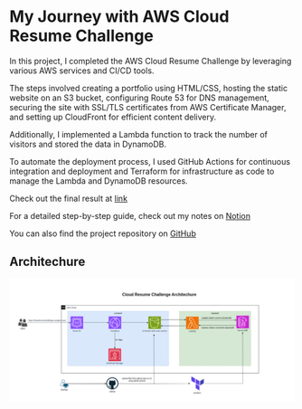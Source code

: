 # My Journey with AWS Cloud Resume Challenge

In this project, I completed the AWS Cloud Resume Challenge by leveraging various AWS services and CI/CD tools. 

The steps involved creating a portfolio using HTML/CSS, hosting the static website on an S3 bucket, configuring Route 53 for DNS management, securing the site with SSL/TLS certificates from AWS Certificate Manager, and setting up CloudFront for efficient content delivery. 

Additionally, I implemented a Lambda function to track the number of visitors and stored the data in DynamoDB. 

To automate the deployment process, I used GitHub Actions for continuous integration and deployment and Terraform for infrastructure as code to manage the Lambda and DynamoDB resources.

Check out the final result at [link](https://cloudresumechallenge.aunghein.xyz/)

For a detailed step-by-step guide, check out my notes on [Notion](https://aunghein99.notion.site/My-Journey-with-AWS-Cloud-Resume-Challenge-02fe7c3f717e408bb14cd22b8f4c9d9e)

You can also find the project repository on [GitHub](https://aunghein99.notion.site/My-Journey-with-AWS-Cloud-Resume-Challenge-02fe7c3f717e408bb14cd22b8f4c9d9e?pvs=4)


## Architechure
![Untitled](photo/cloudresumechallenge.png)



